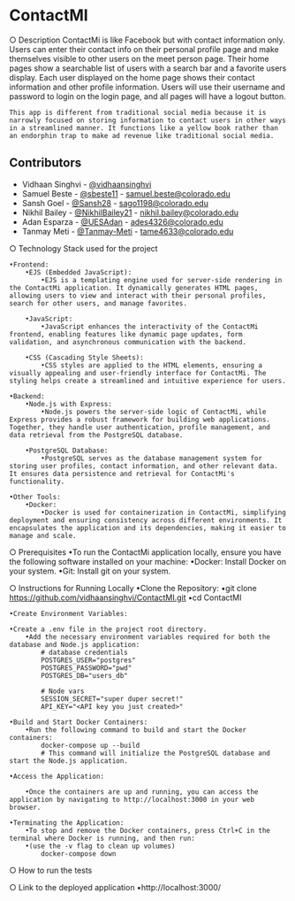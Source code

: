 # ContactMI

○ Description
    ContactMi is like Facebook but with contact information only. Users can enter their contact info on their personal profile page and make themselves visible to other users on the meet person page. Their home pages show a searchable list of users with a search bar and a favorite users display. Each user displayed on the home page shows their contact information and other profile information. Users will use their username and password to login on the login page, and all pages will have a logout button.

    This app is different from traditional social media because it is narrowly focused on storing information to contact users in other ways in a streamlined manner. It functions like a yellow book rather than an endorphin trap to make ad revenue like traditional social media.


## Contributors

- Vidhaan Singhvi - [@vidhaansinghvi](https://github.com/vidhaansinghvi)
- Samuel Beste - [@sbeste11](https://github.com/sbeste11) - samuel.beste@colorado.edu
- Sansh Goel - [@Sansh28](https://github.com/Sansh28) - sago1198@colorado.edu
- Nikhil Bailey - [@NikhilBailey21](https://github.com/NikhilBailey21) - nikhil.bailey@colorado.edu
- Adan Esparza - [@UESAdan](https://github.com/UESAdan) - ades4326@colorado.edu
- Tanmay Meti - [@Tanmay-Meti](https://github.com/Tanmay-Meti) - tame4633@colorado.edu

○ Technology Stack used for the project

    •Frontend:
        •EJS (Embedded JavaScript):
            •EJS is a templating engine used for server-side rendering in the ContactMi application. It dynamically generates HTML pages, allowing users to view and interact with their personal profiles, search for other users, and manage favorites.

        •JavaScript:
            •JavaScript enhances the interactivity of the ContactMi frontend, enabling features like dynamic page updates, form validation, and asynchronous communication with the backend.
            
        •CSS (Cascading Style Sheets):
            •CSS styles are applied to the HTML elements, ensuring a visually appealing and user-friendly interface for ContactMi. The styling helps create a streamlined and intuitive experience for users.

    •Backend:
        •Node.js with Express:
            •Node.js powers the server-side logic of ContactMi, while Express provides a robust framework for building web applications. Together, they handle user authentication, profile management, and data retrieval from the PostgreSQL database.

        •PostgreSQL Database:
            •PostgreSQL serves as the database management system for storing user profiles, contact information, and other relevant data. It ensures data persistence and retrieval for ContactMi's functionality.

    •Other Tools:
        •Docker:
            •Docker is used for containerization in ContactMi, simplifying deployment and ensuring consistency across different environments. It encapsulates the application and its dependencies, making it easier to manage and scale.



○ Prerequisites
    •To run the ContactMi application locally, ensure you have the following software installed on your machine:
        •Docker: Install Docker on your system. 
        •Git: Install git on your system.


○ Instructions for Running Locally
    •Clone the Repository:
        •git clone https://github.com/vidhaansinghvi/ContactMI.git
        •cd ContactMI

    •Create Environment Variables:

    •Create a .env file in the project root directory.
        •Add the necessary environment variables required for both the database and Node.js application:
            # database credentials
            POSTGRES_USER="postgres"
            POSTGRES_PASSWORD="pwd"
            POSTGRES_DB="users_db"

            # Node vars
            SESSION_SECRET="super duper secret!"
            API_KEY="<API key you just created>"

    •Build and Start Docker Containers:
        •Run the following command to build and start the Docker containers:
            docker-compose up --build
            # This command will initialize the PostgreSQL database and start the Node.js application.

    •Access the Application:

        •Once the containers are up and running, you can access the application by navigating to http://localhost:3000 in your web browser.

    •Terminating the Application:
        •To stop and remove the Docker containers, press Ctrl+C in the terminal where Docker is running, and then run: 
        •(use the -v flag to clean up volumes)
            docker-compose down 

○ How to run the tests

○ Link to the deployed application
    •http://localhost:3000/
